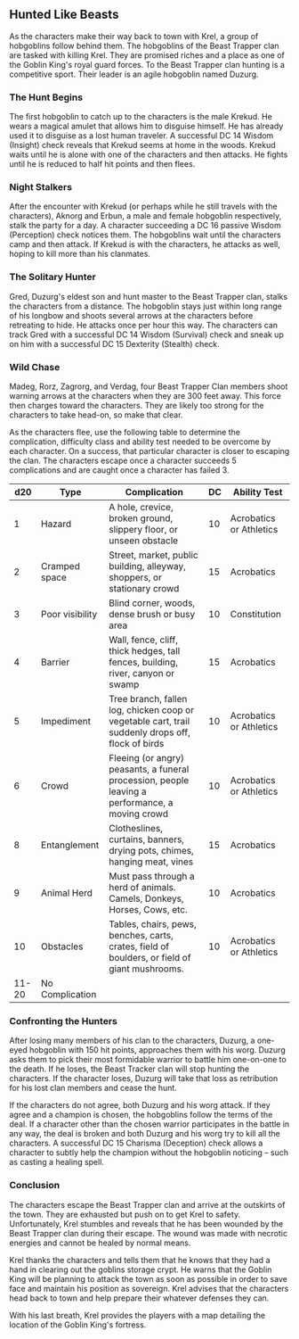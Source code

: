 ## Hunted Like Beasts
As the characters make their way back to town with Krel, a group of hobgoblins follow behind them. The hobgoblins of the Beast Trapper clan are tasked with killing Krel. They are promised riches and a place as one of the Goblin King's royal guard forces. To the Beast Trapper clan hunting is a competitive sport. Their leader is an agile hobgoblin named Duzurg.

### The Hunt Begins
The first hobgoblin to catch up to the characters is the male Krekud. He wears a magical amulet that allows him to disguise himself. He has already used it to disguise as a lost human traveler. A successful DC 14 Wisdom (Insight) check reveals that Krekud seems at home in the woods. Krekud waits until he is alone with one of the characters and then attacks. He fights until he is reduced to half hit points and then flees.

### Night Stalkers
After the encounter with Krekud (or perhaps while he still travels with the characters), Aknorg and Erbun, a male and female hobgoblin respectively, stalk the party for a day. A character succeeding a DC 16 passive Wisdom (Perception) check notices them. The hobgoblins wait until the characters camp and then attack. If Krekud is with the characters, he attacks as well, hoping to kill more than his clanmates.

### The Solitary Hunter
Gred, Duzurg's eldest son and hunt master to the Beast Trapper clan, stalks the characters from a distance. The hobgoblin stays just within long range of his longbow and shoots several arrows at the characters before retreating to hide. He attacks once per hour this way. The characters can track Gred with a successful DC 14 Wisdom (Survival) check and sneak up on him with a successful DC 15 Dexterity (Stealth) check.

### Wild Chase
Madeg, Rorz, Zagrorg, and Verdag, four Beast Trapper Clan members shoot warning arrows at the characters when they are 300 feet away. This force then charges toward the characters. They are likely too strong for the characters to take head-on, so make that clear.

As the characters flee, use the following table to determine the complication, difficulty class and ability test needed to be overcome by each character. On a success, that particular character is closer to escaping the clan. The characters escape once a character succeeds 5 complications and are caught once a character has failed 3.

| d20   | Type            | Complication                                                                                      | DC | Ability Test            |
|-------|-----------------|---------------------------------------------------------------------------------------------------|----|-------------------------|
| 1     | Hazard          | A hole, crevice, broken ground, slippery floor, or unseen obstacle                                | 10 | Acrobatics or Athletics |
| 2     | Cramped space   | Street, market, public building, alleyway, shoppers, or stationary crowd                          | 15 | Acrobatics              |
| 3     | Poor visibility | Blind corner, woods, dense brush or busy area                                                     | 10 | Constitution            |
| 4     | Barrier         | Wall, fence, cliff, thick hedges, tall fences, building, river, canyon or swamp                   | 15 | Acrobatics              |
| 5     | Impediment      | Tree branch, fallen log, chicken coop or vegetable cart, trail suddenly drops off, flock of birds | 10 | Acrobatics or Athletics |
| 6     | Crowd           | Fleeing (or angry) peasants, a funeral procession, people leaving a performance, a moving crowd   | 10 | Acrobatics or Athletics |
| 8     | Entanglement    | Clotheslines, curtains, banners, drying pots, chimes, hanging meat, vines                         | 15 | Acrobatics              |
| 9     | Animal Herd     | Must pass through a herd of animals. Camels, Donkeys, Horses, Cows, etc.                          | 10 | Acrobatics              |
| 10    | Obstacles       | Tables, chairs, pews, benches, carts, crates, field of boulders, or field of giant mushrooms.     | 10 | Acrobatics or Athletics |
| 11-20 | No Complication |                                                                                                   |    |                         |

### Confronting the Hunters
After losing many members of his clan to the characters, Duzurg, a one-eyed hobgoblin with 150 hit points, approaches them with his worg. Duzurg asks them to pick their most formidable warrior to battle him one-on-one to the death. If he loses, the Beast Tracker clan will stop hunting the characters. If the character loses, Duzurg will take that loss as retribution for his lost clan members and cease the hunt.

If the characters do not agree, both Duzurg and his worg attack. If they agree and a champion is chosen, the hobgoblins follow the terms of the deal. If a character other than the chosen warrior participates in the battle in any way, the deal is broken and both Duzurg and his worg try to kill all the characters. A successful DC 15 Charisma (Deception) check allows a character to subtly help the champion without the hobgoblin noticing – such as casting a healing spell.

### Conclusion
The characters escape the Beast Trapper clan and arrive at the outskirts of the town. They are exhausted but push on to get Krel to safety. Unfortunately, Krel stumbles and reveals that he has been wounded by the Beast Trapper clan during their escape. The wound was made with necrotic energies and cannot be healed by normal means.

Krel thanks the characters and tells them that he knows that they had a hand in clearing out the goblins storage crypt. He warns that the Goblin King will be planning to attack the town as soon as possible in order to save face and maintain his position as sovereign. Krel advises that the characters head back to town and help prepare their whatever defenses they can.

With his last breath, Krel provides the players with a map detailing the location of the Goblin King's fortress.